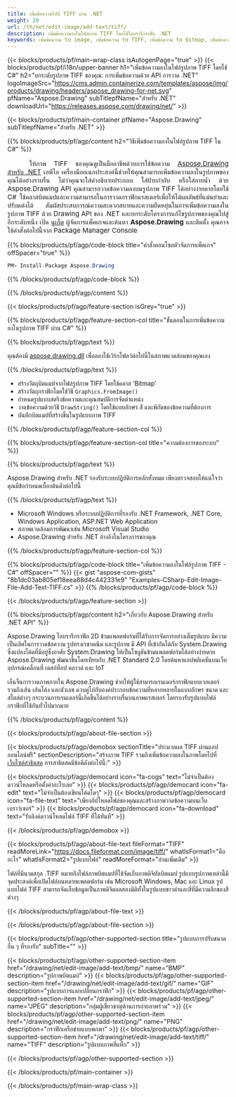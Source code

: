 ```yaml
---
title: เพิ่มข้อความไปที่ TIFF ผ่าน .NET
weight: 20
url: /th/net/edit-image/add-text/tiff/
description: เพิ่มข้อความลงในไฟล์ภาพ TIFF โดยใช้ไลบรารีกราฟิก .NET
keywords: เพิ่มข้อความ to image, เพิ่มข้อความ to TIFF, เพิ่มข้อความ to bitmap, เพิ่มข้อความ via C#, 2D graphics, drawing API, edit bitmap C#, Drawing สำหรับ .NET, save bitmap, save TIFF image, cross-platform 2D graphic library, Bitmap class, raster graphics drawing, draw text, rendering raster images, TIFF image file
---
```


{{< blocks/products/pf/main-wrap-class isAutogenPage="true" >}}
{{< blocks/products/pf/i18n/upper-banner h1="เพิ่มข้อความลงในไฟล์รูปภาพ TIFF โดยใช้ C#" h2="ยกระดับรูปภาพ TIFF ของคุณ: การเพิ่มข้อความด้วย API การวาด .NET" logoImageSrc="https://cms.admin.containerize.com/templates/aspose/img/products/drawing/headers/aspose_drawing-for-net.svg" pfName="Aspose.Drawing" subTitlepfName="สำหรับ .NET" downloadUrl="https://releases.aspose.com/drawing/net/" >}}

{{< blocks/products/pf/main-container pfName="Aspose.Drawing" subTitlepfName="สำหรับ .NET" >}}


{{% blocks/products/pf/agp/content h2="วิธีเพิ่มข้อความลงในไฟล์รูปภาพ TIFF ใน C#" %}}

<p align="justify" style="text-indent:50px;font-size:15px;">
ให้ภาพ TIFF ของคุณดูเป็นมืออาชีพด้วยการใช้ข้อความ <a href="https://products.aspose.com/drawing/net">Aspose.Drawing สำหรับ .NET</a> เอพีไอ เครื่องมืออเนกประสงค์นี้ช่วยให้คุณสามารถเพิ่มข้อความลงในรูปภาพของคุณได้อย่างราบรื่น ไม่ว่าคุณจะใส่คำอธิบายประกอบ ใส่ป้ายกำกับ หรือใส่ลายน้ำ ด้วย Aspose.Drawing API คุณสามารถวาดข้อความลงบนรูปภาพ TIFF ได้อย่างง่ายดายโดยใช้ C# ใช้คลาสบิตแมปและความสามารถในการวาดกราฟิกแรสเตอร์เพื่อให้ได้ผลลัพธ์ที่แม่นยำและปรับแต่งได้ สัมผัสประสบการณ์ความสะดวกสบายและความยืดหยุ่นในการเพิ่มข้อความลงในรูปภาพ TIFF ด้วย Drawing API ของ .NET และยกระดับโครงการแก้ไขรูปภาพของคุณไปสู่อีกระดับหนึ่ง เปิด <a href="https://www.nuget.org/packages/aspose.drawing">นูเก็ต</a> ผู้จัดการแพ็คเกจและค้นหา <b>Aspose.Drawing</b> และติดตั้ง คุณอาจใช้คำสั่งต่อไปนี้จาก Package Manager Console</p>

{{% blocks/products/pf/agp/code-block title="คำสั่งคอนโซลตัวจัดการแพ็คเกจ" offSpacer="true" %}}
```cs
PM> Install-Package Aspose.Drawing
```
{{% /blocks/products/pf/agp/code-block %}}

{{% /blocks/products/pf/agp/content %}}


{{< blocks/products/pf/agp/feature-section isGrey="true" >}}

{{% blocks/products/pf/agp/feature-section-col title="ขั้นตอนในการเพิ่มข้อความลงในรูปภาพ TIFF ผ่าน C#" %}}

{{% blocks/products/pf/agp/text %}}

คุณต้องมี [aspose.drawing.dll](https://downloads.aspose.com/drawing/net) เพื่อลองใช้เวิร์กโฟลว์ต่อไปนี้ในสภาพแวดล้อมของคุณเอง

{{% /blocks/products/pf/agp/text %}}

+ สร้างวัตถุบิตแมปจากไฟล์รูปภาพ TIFF โดยใช้คลาส 'Bitmap'
+ สร้างวัตถุกราฟิกโดยใช้วิธี `Graphics.FromImage()`
+ กำหนดรูปแบบสตริงข้อความและคุณสมบัติการจัดตำแหน่ง
+ วาดข้อความด้วยวิธี `DrawString()` โดยใช้แบบอักษร สี และพิกัดของข้อความที่ต้องการ
+ บันทึกบิตแมปที่สร้างขึ้นในรูปแบบภาพ TIFF

{{% /blocks/products/pf/agp/feature-section-col %}}

{{% blocks/products/pf/agp/feature-section-col title="ความต้องการของระบบ" %}}

{{% blocks/products/pf/agp/text %}}

Aspose.Drawing สำหรับ .NET รองรับระบบปฏิบัติการหลักทั้งหมด เพียงตรวจสอบให้แน่ใจว่าคุณมีข้อกำหนดเบื้องต้นดังต่อไปนี้

{{% /blocks/products/pf/agp/text %}}

- Microsoft Windows หรือระบบปฏิบัติการที่รองรับ .NET Framework, .NET Core, Windows Application, ASP.NET Web Application
- สภาพแวดล้อมการพัฒนาเช่น Microsoft Visual Studio
- Aspose.Drawing สำหรับ .NET อ้างอิงในโครงการของคุณ

{{% /blocks/products/pf/agp/feature-section-col %}}

{{% blocks/products/pf/agp/code-block title="เพิ่มข้อความลงในไฟล์รูปภาพ TIFF - C#" offSpacer="" %}}
{{< gist "aspose-com-gists" "8b1dc03ab805ef18eea88d4c442331e9" "Examples-CSharp-Edit-Image-File-Add-Text-TIFF.cs" >}}
{{% /blocks/products/pf/agp/code-block %}}

{{< /blocks/products/pf/agp/feature-section >}}


<!-- aboutfile Starts -->

{{% blocks/products/pf/agp/content h2="เกี่ยวกับ Aspose.Drawing สำหรับ .NET API" %}}

Aspose.Drawing ไลบรารีกราฟิก 2D ข้ามแพลตฟอร์มที่ได้รับการจัดการอย่างเต็มรูปแบบ มีความเป็นเลิศในการวาดข้อความ รูปทรงเรขาคณิต และรูปภาพ มี API ที่เข้ากันได้กับ System.Drawing ซึ่งแปลงโค้ดที่มีอยู่ซึ่งอาศัย System.Drawing ให้เป็นโซลูชันข้ามแพลตฟอร์มได้อย่างง่ายดาย Aspose.Drawing พัฒนาขึ้นโดยเทียบกับ .NET Standard 2.0 โดยค้นหาแอปพลิเคชันบนเว็บ อุปกรณ์เคลื่อนที่ เดสก์ท็อป คลาวด์ และ IoT

เอ็นจิ้นการวาดภาพภายใน Aspose.Drawing ช่วยให้ผู้ใช้สามารถเรนเดอร์กราฟิกแบบเวกเตอร์ รวมถึงเส้น เส้นโค้ง และตัวเลข ควบคู่ไปกับองค์ประกอบข้อความที่หลากหลายในแบบอักษร ขนาด และสไตล์ต่างๆ กระบวนการเรนเดอร์นี้เกิดขึ้นได้อย่างราบรื่นบนภาพแรสเตอร์ โดยรองรับรูปแบบไฟล์กราฟิกที่ใช้กันทั่วไปมากมาย

{{% /blocks/products/pf/agp/content %}}


{{< blocks/products/pf/agp/about-file-section >}}

{{< blocks/products/pf/agp/demobox sectionTitle="ประมวลผล TIFF ผ่านแอปออนไลน์ฟรี" sectionDescription="สร้างภาพ TIFF รวมถึงเพิ่มข้อความลงในภาพโดยไปที่ [เว็บไซต์สาธิตสด](https://products.aspose.app/drawing) การสาธิตสดมีข้อดีดังต่อไปนี้:" >}}

{{< blocks/products/pf/agp/democard icon="fa-cogs" text="ไม่จำเป็นต้องดาวน์โหลดหรือตั้งค่าอะไรเลย" >}}
{{< blocks/products/pf/agp/democard icon="fa-edit" text="ไม่จำเป็นต้องเขียนโค้ดใดๆ" >}}
{{< blocks/products/pf/agp/democard icon="fa-file-text" text="เพียงอัปโหลดไฟล์ของคุณและสร้างภาพวาดข้อความบนเว็บเบราว์เซอร์" >}}
{{< blocks/products/pf/agp/democard icon="fa-download" text="รับลิงค์ดาวน์โหลดไฟล์ TIFF ที่ได้ทันที" >}}

{{< /blocks/products/pf/agp/demobox >}}

{{< blocks/products/pf/agp/about-file-text fileFormat="TIFF" readMoreLink="https://docs.fileformat.com/image/tiff/" whatIsFormat1="คืออะไร" whatIsFormat2="รูปแบบไฟล์" readMoreFormat="อ่านเพิ่มเติม" >}}

ไฟล์ที่มีนามสกุล .TIFF หมายถึงไฟล์ภาพบิตแมปที่ใช้จัดเก็บภาพดิจิทัลบิตแมป รูปแบบรูปภาพเหล่านี้มีจุดประสงค์เพื่อเปิดไฟล์บนหลายแพลตฟอร์ม เช่น Microsoft Windows, Mac และ Linux รูปแบบไฟล์ TIFF สามารถจัดเก็บข้อมูลเป็นภาพดิจิตอลสองมิติทั้งในรูปแบบขาวดำและสีที่มีความลึกของสีต่างๆ

{{< /blocks/products/pf/agp/about-file-text >}}

{{< /blocks/products/pf/agp/about-file-section >}}

<!-- aboutfile Ends -->


{{< blocks/products/pf/agp/other-supported-section title="รูปแบบการปรับขนาดอื่น ๆ ที่รองรับ" subTitle="" >}}

{{< blocks/products/pf/agp/other-supported-section-item href="/drawing/net/edit-image/add-text/bmp/" name="BMP" description="รูปภาพบิตแมป" >}}
{{< blocks/products/pf/agp/other-supported-section-item href="/drawing/net/edit-image/add-text/gif/" name="GIF" description="รูปแบบการแลกเปลี่ยนกราฟิก" >}}
{{< blocks/products/pf/agp/other-supported-section-item href="/drawing/net/edit-image/add-text/jpeg/" name="JPEG" description="กลุ่มผู้เชี่ยวชาญด้านการถ่ายภาพร่วม" >}}
{{< blocks/products/pf/agp/other-supported-section-item href="/drawing/net/edit-image/add-text/png/" name="PNG" description="กราฟิกเครือข่ายแบบพกพา" >}}
{{< blocks/products/pf/agp/other-supported-section-item href="/drawing/net/edit-image/add-text/tiff/" name="TIFF" description="รูปแบบภาพที่แท็ก" >}}

{{< /blocks/products/pf/agp/other-supported-section >}}

{{< /blocks/products/pf/main-container >}}

{{< /blocks/products/pf/main-wrap-class >}}
